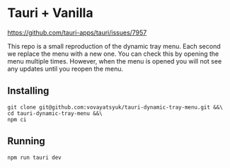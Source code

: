 # Tauri + Vanilla

https://github.com/tauri-apps/tauri/issues/7957

This repo is a small reproduction of the dynamic tray menu. Each second we
replace the menu with a new one. You can check this by opening the menu multiple
times. However, when the menu is opened you will not see any updates until you
reopen the menu.

## Installing

```
git clone git@github.com:vovayatsyuk/tauri-dynamic-tray-menu.git &&\
cd tauri-dynamic-tray-menu &&\
npm ci
```

## Running

```
npm run tauri dev
```
